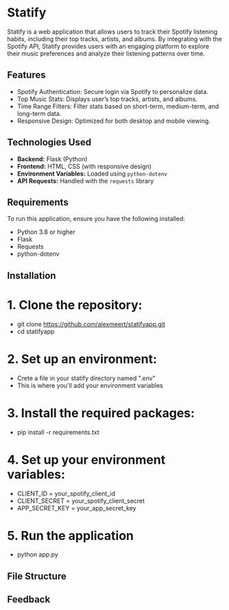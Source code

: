 # Statify

Statify is a web application that allows users to track their Spotify listening habits, including their top tracks, artists, and albums. By integrating with the Spotify API, Statify provides users with an engaging platform to explore their music preferences and analyze their listening patterns over time.

## Features

- Spotify Authentication: Secure login via Spotify to personalize data.
- Top Music Stats: Displays user’s top tracks, artists, and albums.
- Time Range Filters: Filter stats based on short-term, medium-term, and long-term data.
- Responsive Design: Optimized for both desktop and mobile viewing.

## Technologies Used

- **Backend:** Flask (Python)
- **Frontend:** HTML, CSS (with responsive design)
- **Environment Variables:** Loaded using `python-dotenv`
- **API Requests:** Handled with the `requests` library

## Requirements

To run this application, ensure you have the following installed:

- Python 3.8 or higher
- Flask
- Requests
- python-dotenv

## Installation

# 1. Clone the repository: 
- git clone https://github.com/alexmeert/statifyapp.git
- cd statifyapp
  
# 2. Set up an environment:
- Crete a file in your statify directory named ".env"
- This is where you'll add your environment variables
  
# 3. Install the required packages:
- pip install -r requirements.txt

# 4. Set up your environment variables:
- CLIENT_ID = your_spotify_client_id
- CLIENT_SECRET = your_spotify_client_secret
- APP_SECRET_KEY = your_app_secret_key

# 5. Run the application
- python app.py

## File Structure

## Feedback
